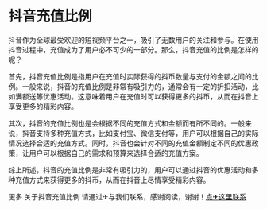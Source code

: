 # 抖音充值比例

抖音作为全球最受欢迎的短视频平台之一，吸引了无数用户的关注和参与。在使用抖音过程中，充值成为了用户必不可少的一部分。那么，抖音充值的比例是怎样的呢？

首先，抖音充值比例是指用户在充值时实际获得的抖币数量与支付的金额之间的比例。一般来说，抖音的充值比例是非常有吸引力的，通常会有一定的折扣活动，比如满额送等优惠活动。这意味着用户在充值时可以获得更多的抖币，从而在抖音上享受更多的精彩内容。

其次，抖音的充值比例也是会根据不同的充值方式和金额而有所不同的。一般来说，抖音支持多种充值方式，比如支付宝、微信支付等，用户可以根据自己的实际情况选择合适的充值方式。同时，抖音也会针对不同的充值金额制定不同的优惠政策，让用户可以根据自己的需求和预算来选择合适的充值方案。

综上所述，抖音的充值比例是非常有吸引力的，用户可以通过抖音的优惠活动和多种充值方式来获得更多的抖币，从而在抖音上尽情享受精彩内容。

更多 关于抖音充值比例 请通过✈与我们联系，感谢阅读，谢谢！[点✈这里联系](https://add.k02.cc)